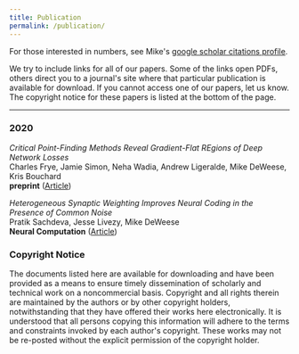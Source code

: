 ```yaml
---
title: Publication
permalink: /publication/
---
```


For those interested in numbers, see Mike's [google scholar citations profile](https://scholar.google.com/citations?user=DZ9-LmkAAAAJ&hl=en).

We try to include links for all of our papers. Some of the links open PDFs, others direct you to a journal's site where that particular publication is available for download. If you cannot access one of our papers, let us know. The copyright notice for these papers is listed at the bottom of the page.

<hr>

### 2020

_Critical Point-Finding Methods Reveal Gradient-Flat REgions of Deep Network Losses_<br>
Charles Frye, Jamie Simon, Neha Wadia, Andrew Ligeralde, Mike DeWeese, Kris Bouchard<br>
**preprint** ([Article](https://arxiv.org/abs/2003.10397))

_Heterogeneous Synaptic Weighting Improves Neural Coding in the Presence of Common Noise_<br>
Pratik Sachdeva, Jesse Livezy, Mike DeWeese<br>
**Neural Computation** ([Article](https://www.mitpressjournals.org/doi/10.1162/neco_a_01287?url_ver=Z39.88-2003&rfr_id=ori:rid:crossref.org&rfr_dat=cr_pub%20%200pubmed))



### Copyright Notice

The documents listed here are available for downloading and have been provided as a means to ensure timely dissemination of scholarly and technical work on a noncommercial basis. Copyright and all rights therein are maintained by the authors or by other copyright holders, notwithstanding that they have offered their works here electronically. It is understood that all persons copying this information will adhere to the terms and constraints invoked by each author's copyright. These works may not be re-posted without the explicit permission of the copyright holder.
